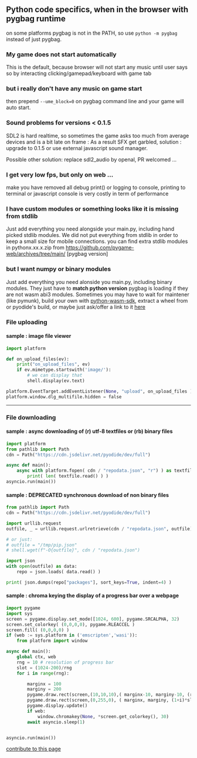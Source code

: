 ## Python code specifics, when in the browser with pygbag runtime

on some platforms pygbag is not in the PATH, so use `python -m pygbag` instead of just pygbag.


### My game does not start automatically
This is the default, because browser will not start any music until user says so
by interacting clicking/gamepad/keyboard with game tab

### but i really don't have any music on game start
then prepend `--ume_block=0` on pygbag command line and your game will auto start.

### Sound problems for versions < 0.1.5
SDL2 is hard realtime, so sometimes the game asks too much from average devices and is a bit late on frame :
As a result SFX get garbled, solution : upgrade to 0.1.5 or use external javascript sound manager.

Possible other solution: replace sdl2_audio by openal, PR welcomed ...

### I get very low fps, but only on web ...
make you have removed all debug print() or logging to console, printing to terminal or javascript console is very costly 
in term of performance

### I have custom modules or something looks like it is missing from stdlib

Just add everything you need alongside your main.py, including hand picked stdlib modules.
We did not put everything from stdlib in order to keep a small size for mobile connections.
you can find extra stdlib modules in pythonx.xx.x.zip from https://github.com/pygame-web/archives/tree/main/ [pygbag version]

### but I want numpy or binary modules

Just add everything you need alonside you main.py, including binary modules.
They just have to **match python version** pygbag is loading if they are not wasm abi3 modules.
Sometimes you may have to wait for maintener (like pymunk), build your own with [python-wasm-sdk](https://github.com/pygame-web/python-wasm-sdk), extract a wheel from or pyodide's build,  or maybe just ask/offer a link to it
[here](https://github.com/pygame-web/pygbag/issues/37)




### File uploading
#### sample : image file viewer
```py
import platform

def on_upload_files(ev):
    print("on_upload_files", ev)
    if ev.mimetype.startswith('image/'):
        # we can display that
        shell.display(ev.text)

platform.EventTarget.addEventListener(None, "upload", on_upload_files )
platform.window.dlg_multifile.hidden = false
```

___

### File downloading

#### sample : async downloading of (r) utf-8 textfiles or (rb) binary files
```py
import platform
from pathlib import Path
cdn = Path("https://cdn.jsdelivr.net/pyodide/dev/full")

async def main():
    async with platform.fopen( cdn / "repodata.json", "r") ) as textfile:
        print( len( textfile.read() ) )
asyncio.run(main())
```


#### sample : DEPRECATED synchronous download of non binary files
```py
from pathlib import Path
cdn = Path("https://cdn.jsdelivr.net/pyodide/dev/full")

import urllib.request
outfile, _ = urllib.request.urlretrieve(cdn / "repodata.json", outfile)

# or just: 
# outfile = "/tmp/pip.json"
# shell.wget(f"-O{outfile}", cdn / "repodata.json")

import json
with open(outfile) as data:
    repo = json.loads( data.read() )

print( json.dumps(repo["packages"], sort_keys=True, indent=4) )
```

#### sample : chroma keying the display of a progress bar over a webpage
```py
import pygame
import sys
screen = pygame.display.set_mode([1024, 600], pygame.SRCALPHA, 32)
screen.set_colorkey( (0,0,0,0), pygame.RLEACCEL )
screen.fill( (0,0,0,0) )
if (web := sys.platform in ('emscripten','wasi')):
    from platform import window

async def main():
    global ctx, web
    rng = 10 # resolution of progress bar
    slot = (1024-200)/rng
    for i in range(rng):

        marginx = 100
        marginy = 200
        pygame.draw.rect(screen,(10,10,10),( marginx-10, marginy-10, (rng*slot)+20, 110 ) )
        pygame.draw.rect(screen,(0,255,0), ( marginx, marginy, (1+i)*slot, 90) )
        pygame.display.update()
        if web:
            window.chromakey(None, *screen.get_colorkey(), 30)
        await asyncio.sleep(1)


asyncio.run(main())
```


[contribute to this page](https://github.com/pygame-web/pygame-web.github.io/edit/main/wiki/pygbag-code/README.md)


